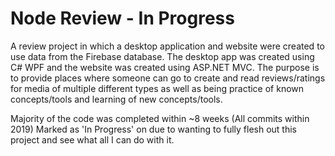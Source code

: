 # Node Review - In Progress
 
A review project in which a desktop application and website were created to use data from the Firebase database. The desktop app was created using C# WPF and the website was created using ASP.NET MVC. The purpose is to provide places where someone can go to create and read reviews/ratings for media of multiple different types as well as being practice of known concepts/tools and learning of new concepts/tools. 

Majority of the code was completed within ~8 weeks (All commits within 2019)
Marked as 'In Progress' on due to wanting to fully flesh out this project and see what all I can do with it.
